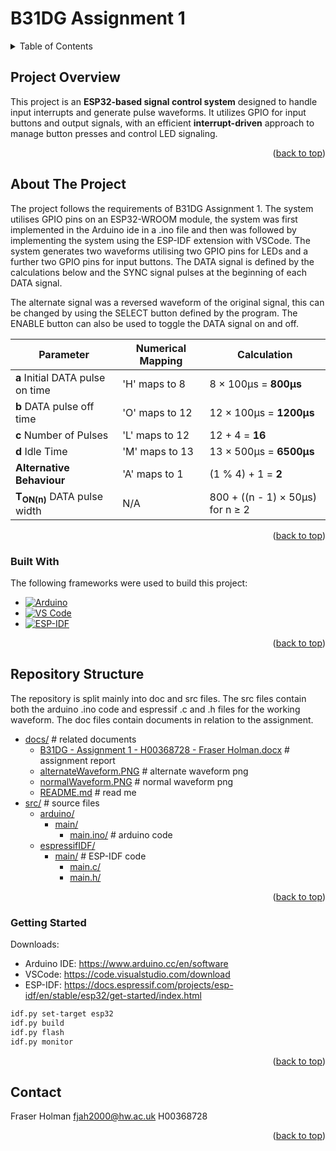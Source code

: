 <a id="readme-top"></a>

# B31DG Assignment 1

<!-- TABLE OF CONTENTS -->
<details>
  <summary>Table of Contents</summary>
  <ol>
    <li>
      <a href="#project-overview">Project Overview</a>
      <ul>
        <li><a href="#built-with">Built With</a></li>
      </ul>
    </li>
    <li>
      <a href="#repository-structure">Repository Structure</a>
    </li>
    <li><a href="#contact">Contact</a></li>
  </ol>
</details>

## Project Overview
This project is an **ESP32-based signal control system** designed to handle input interrupts and generate pulse waveforms. It utilizes GPIO for input buttons and output signals, with an efficient **interrupt-driven** approach to manage button presses and control LED signaling.

<p align="right">(<a href="#readme-top">back to top</a>)</p>

## About The Project
The project follows the requirements of B31DG Assignment 1. The system utilises GPIO pins on an ESP32-WROOM module, the system was first implemented in the Arduino ide in a .ino file and then was followed by implementing the system using the ESP-IDF extension with VSCode. The system generates two waveforms utilising two GPIO pins for LEDs and a further two GPIO pins for input buttons. The DATA signal is defined by the calculations below and the SYNC signal pulses at the beginning of each DATA signal.

The alternate signal was a reversed waveform of the original signal, this can be changed by using the SELECT button defined by the program. The ENABLE button can also be used to toggle the DATA signal on and off.


| **Parameter**           | **Numerical Mapping**      | **Calculation**                     |
|------------------------|---------------------------|-------------------------------------|
| **a** Initial DATA pulse on time    | 'H' maps to 8             | 8 × 100µs = **800µs**               |
| **b** DATA pulse off time             | 'O' maps to 12            | 12 × 100µs = **1200µs**             |
| **c** Number of Pulses                 | 'L' maps to 12            | 12 + 4 = **16**                     |
| **d** Idle Time                 | 'M' maps to 13            | 13 × 500µs = **6500µs**             |
| **Alternative Behaviour** | 'A' maps to 1        | (1 % 4) + 1 = **2**                 |
| **T<sub>ON(n)</sub>** DATA pulse width | N/A                       | 800 + ((n - 1) × 50µs) for n ≥ 2   |

<p align="right">(<a href="#readme-top">back to top</a>)</p>

### Built With

The following frameworks were used to build this project:

* [![Arduino][Arduino-logo]][Arduino-url]
* [![VS Code][VSCode-logo]][VSCode-url]
* [![ESP-IDF][ESP-IDF-logo]][ESP-IDF-url]

[Arduino-logo]: https://img.shields.io/badge/Arduino-00979D?style=for-the-badge&logo=arduino&logoColor=white
[VSCode-logo]: https://img.shields.io/badge/VS%20Code-007ACC?style=for-the-badge&logo=visual-studio-code&logoColor=white
[ESP-IDF-logo]: https://img.shields.io/badge/ESP--IDF-FF0000?style=for-the-badge&logo=espressif&logoColor=white

[Arduino-url]: https://www.arduino.cc/
[VSCode-url]: https://code.visualstudio.com/
[ESP-IDF-url]: https://idf.espressif.com/

<p align="right">(<a href="#readme-top">back to top</a>)</p>

## Repository Structure

The repository is split mainly into doc and src files. The src files contain both the arduino .ino code and espressif .c and .h files for the working waveform. The doc files contain documents in relation to the assignment.

* [docs/](../docs)  # related documents
  * [B31DG - Assignment 1 - H00368728 - Fraser Holman.docx](../docs/B31DG%20-%20Assignment%201%20-%20H00368728%20-%20Fraser%20Holman.docx)  # assignment report
  * [alternateWaveform.PNG](../docs/alternateWaveform.PNG)  # alternate waveform png
  * [normalWaveform.PNG](../docs/normalWaveform.PNG)    # normal waveform png
  * [README.md](../docs/README.md)  # read me
* [src/](../src)    # source files
  * [arduino/](../src/arduino)
    * [main/](../src/arduino/main)
      * [main.ino/](../src/arduino/main/main.ino)   # arduino code
  * [espressifIDF/](../src/espressifIDF)
    * [main/](../src/espressifIDF/main) # ESP-IDF code
      * [main.c/](../src/espressifIDF/main/main.c)
      * [main.h/](../src/espressifIDF/main/main.h)

<p align="right">(<a href="#readme-top">back to top</a>)</p>


### Getting Started

Downloads:
- Arduino IDE: https://www.arduino.cc/en/software
- VSCode: https://code.visualstudio.com/download
- ESP-IDF: https://docs.espressif.com/projects/esp-idf/en/stable/esp32/get-started/index.html

```sh
idf.py set-target esp32
idf.py build
idf.py flash
idf.py monitor
```
<p align="right">(<a href="#readme-top">back to top</a>)</p>

## Contact

Fraser Holman
fjah2000@hw.ac.uk
H00368728

<p align="right">(<a href="#readme-top">back to top</a>)</p>

